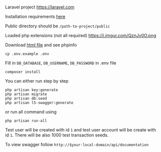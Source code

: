 Laravel project
https://laravel.com

Installation requirements <a href="https://laravel.com/docs/8.x/installation">here</a>

Public directory should be `/path-to-project/public`

Loaded php extensions (not all required) <a href="https://i.imgur.com/QznJv0O.png">https://i.imgur.com/QznJv0O.png</a>

Download <a href="https://drive.google.com/file/d/1vmootC8Qn0v4lC0anzrYIthry-ZH4UWZ/view?usp=sharing">html file</a> and see phpinfo

```
cp .env.example .env
```

Fill in `DB_DATABASE`, `DB_USERNAME`, `DB_PASSWORD` in .env file

```
composer install
```

You can either run step by step

```
php artisan key:generate
php artisan migrate
php artisan db:seed
php artisan l5-swagger:generate
```

or run all command using
```
php artisan run-all
```

Test user will be created with id `1` and test user account will be create with id `1`. There will be also 1000 test transaction seeds.

To view swagger follow `http://$your-local-domain/api/documentation`

